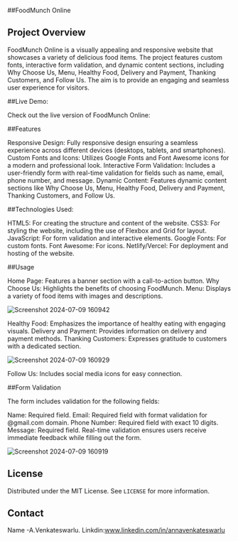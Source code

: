 ##FoodMunch Online

## Project Overview

FoodMunch Online is a visually appealing and responsive website that showcases a variety of delicious food items. The project features custom fonts, interactive form validation, and dynamic content sections, including Why Choose Us, Menu, Healthy Food, Delivery and Payment, Thanking Customers, and Follow Us. The aim is to provide an engaging and seamless user experience for visitors.


##Live Demo:

Check out the live version of FoodMunch Online: 

##Features

Responsive Design: Fully responsive design ensuring a seamless experience across different devices (desktops, tablets, and smartphones).
Custom Fonts and Icons: Utilizes Google Fonts and Font Awesome icons for a modern and professional look.
Interactive Form Validation: Includes a user-friendly form with real-time validation for fields such as name, email, phone number, and message.
Dynamic Content: Features dynamic content sections like Why Choose Us, Menu, Healthy Food, Delivery and Payment, Thanking Customers, and Follow Us.


##Technologies Used:

HTML5: For creating the structure and content of the website.
CSS3: For styling the website, including the use of Flexbox and Grid for layout.
JavaScript: For form validation and interactive elements.
Google Fonts: For custom fonts.
Font Awesome: For icons.
Netlify/Vercel: For deployment and hosting of the website.

##Usage

Home Page: Features a banner section with a call-to-action button.
Why Choose Us: Highlights the benefits of choosing FoodMunch.
Menu: Displays a variety of food items with images and descriptions.

![Screenshot 2024-07-09 160942](https://github.com/annaVenkateswarlu/FoodMunch-Online/assets/157132573/aa4de221-77f0-4631-bae6-d9e320edec3b)


Healthy Food: Emphasizes the importance of healthy eating with engaging visuals.
Delivery and Payment: Provides information on delivery and payment methods.
Thanking Customers: Expresses gratitude to customers with a dedicated section.

![Screenshot 2024-07-09 160929](https://github.com/annaVenkateswarlu/FoodMunch-Online/assets/157132573/31f3aff6-6bfc-436c-a5a7-c812da10eda2)


Follow Us: Includes social media icons for easy connection.

##Form Validation

The form includes validation for the following fields:

Name: Required field.
Email: Required field with format validation for @gmail.com domain.
Phone Number: Required field with exact 10 digits.
Message: Required field.
Real-time validation ensures users receive immediate feedback while filling out the form.

![Screenshot 2024-07-09 160919](https://github.com/annaVenkateswarlu/FoodMunch-Online/assets/157132573/c49db98c-1976-4051-9162-22e4866e6aea)

## License

Distributed under the MIT License. See `LICENSE` for more information.

## Contact

Name -A.Venkateswarlu.
Linkdin:www.linkedin.com/in/annavenkateswarlu

